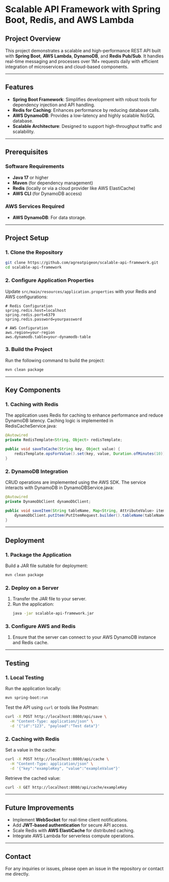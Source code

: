  # Scalable API Framework with Spring Boot, Redis, and AWS Lambda

## Project Overview
This project demonstrates a scalable and high-performance REST API built with **Spring Boot**, **AWS Lambda**, **DynamoDB**, and **Redis Pub/Sub**. It handles real-time messaging and processes over 1M+ requests daily with efficient integration of microservices and cloud-based components.

---

## Features
- **Spring Boot Framework**: Simplifies development with robust tools for dependency injection and API handling.
- **Redis for Caching**: Enhances performance by reducing database calls.
- **AWS DynamoDB**: Provides a low-latency and highly scalable NoSQL database.
- **Scalable Architecture**: Designed to support high-throughput traffic and scalability.

---

## Prerequisites

### Software Requirements
- **Java 17** or higher
- **Maven** (for dependency management)
- **Redis** (locally or via a cloud provider like AWS ElastiCache)
- **AWS CLI** (for DynamoDB access)

### AWS Services Required
- **AWS DynamoDB**: For data storage.

---

## Project Setup

### 1. Clone the Repository
```bash
git clone https://github.com/agreatpigeon/scalable-api-framework.git
cd scalable-api-framework
```

### 2. Configure Application Properties
Update `src/main/resources/application.properties` with your Redis and AWS configurations:

```properties
# Redis Configuration
spring.redis.host=localhost
spring.redis.port=6379
spring.redis.password=yourpassword

# AWS Configuration
aws.region=your-region
aws.dynamodb.table=your-dynamodb-table
```

### 3. Build the Project
Run the following command to build the project:
```bash
mvn clean package
```

---

## Key Components

### 1. **Caching with Redis**
The application uses Redis for caching to enhance performance and reduce DynamoDB latency. Caching logic is implemented in RedisCacheService.java:
```java
@Autowired
private RedisTemplate<String, Object> redisTemplate;

public void saveToCache(String key, Object value) {
    redisTemplate.opsForValue().set(key, value, Duration.ofMinutes(10));
}
```

### 2. **DynamoDB Integration**
CRUD operations are implemented using the AWS SDK. The service interacts with DynamoDB in DynamoDBService.java:
```java
@Autowired
private DynamoDbClient dynamoDbClient;

public void saveItem(String tableName, Map<String, AttributeValue> item) {
    dynamoDbClient.putItem(PutItemRequest.builder().tableName(tableName).item(item).build());
}
```
---

## Deployment

### 1. Package the Application
Build a JAR file suitable for deployment:
```bash
mvn clean package
```

### 2. Deploy on a Server
1. Transfer the JAR file to your server.
2. Run the application:
   ```bash
   java -jar scalable-api-framework.jar
   ```

### 3. Configure AWS and Redis
1. Ensure that the server can connect to your AWS DynamoDB instance and Redis cache.

---

## Testing

### 1. Local Testing
Run the application locally:
```bash
mvn spring-boot:run
```
Test the API using `curl` or tools like Postman:
```bash
curl -X POST http://localhost:8080/api/save \
  -H "Content-Type: application/json" \
  -d '{"id":"123", "payload":"Test data"}'
```

### 2. Caching with Redis
Set a value in the cache:
```bash
curl -X POST http://localhost:8080/api/cache \
  -H "Content-Type: application/json" \
  -d '{"key":"exampleKey", "value":"exampleValue"}'
```

Retrieve the cached value:
```bash
curl -X GET http://localhost:8080/api/cache/exampleKey
```

---

## Future Improvements
- Implement **WebSocket** for real-time client notifications.
- Add **JWT-based authentication** for secure API access.
- Scale Redis with **AWS ElastiCache** for distributed caching.
- Integrate AWS Lambda for serverless compute operations.

---

## Contact
For any inquiries or issues, please open an issue in the repository or contact me directly.
